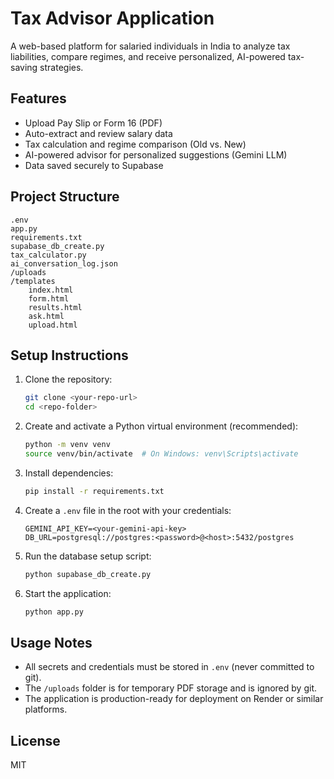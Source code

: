 # Tax Advisor Application

A web-based platform for salaried individuals in India to analyze tax liabilities, compare regimes, and receive personalized, AI-powered tax-saving strategies.

## Features
- Upload Pay Slip or Form 16 (PDF)
- Auto-extract and review salary data
- Tax calculation and regime comparison (Old vs. New)
- AI-powered advisor for personalized suggestions (Gemini LLM)
- Data saved securely to Supabase

## Project Structure
```
.env
app.py
requirements.txt
supabase_db_create.py
tax_calculator.py
ai_conversation_log.json
/uploads
/templates
    index.html
    form.html
    results.html
    ask.html
    upload.html
```

## Setup Instructions
1. Clone the repository:
   ```sh
   git clone <your-repo-url>
   cd <repo-folder>
   ```
2. Create and activate a Python virtual environment (recommended):
   ```sh
   python -m venv venv
   source venv/bin/activate  # On Windows: venv\Scripts\activate
   ```
3. Install dependencies:
   ```sh
   pip install -r requirements.txt
   ```
4. Create a `.env` file in the root with your credentials:
   ```env
   GEMINI_API_KEY=<your-gemini-api-key>
   DB_URL=postgresql://postgres:<password>@<host>:5432/postgres
   ```
5. Run the database setup script:
   ```sh
   python supabase_db_create.py
   ```
6. Start the application:
   ```sh
   python app.py
   ```

## Usage Notes
- All secrets and credentials must be stored in `.env` (never committed to git).
- The `/uploads` folder is for temporary PDF storage and is ignored by git.
- The application is production-ready for deployment on Render or similar platforms.

## License
MIT 